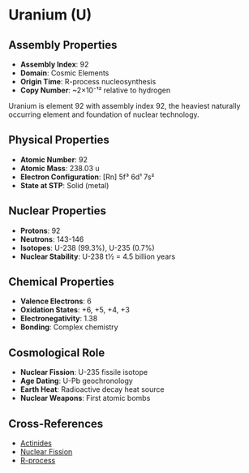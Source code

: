 # Uranium (U)

## Assembly Properties
- **Assembly Index**: 92
- **Domain**: Cosmic Elements
- **Origin Time**: R-process nucleosynthesis
- **Copy Number**: ~2×10⁻¹² relative to hydrogen

Uranium is element 92 with assembly index 92, the heaviest naturally occurring element and foundation of nuclear technology.

## Physical Properties
- **Atomic Number**: 92
- **Atomic Mass**: 238.03 u
- **Electron Configuration**: [Rn] 5f³ 6d¹ 7s²
- **State at STP**: Solid (metal)

## Nuclear Properties
- **Protons**: 92
- **Neutrons**: 143-146
- **Isotopes**: U-238 (99.3%), U-235 (0.7%)
- **Nuclear Stability**: U-238 t½ = 4.5 billion years

## Chemical Properties
- **Valence Electrons**: 6
- **Oxidation States**: +6, +5, +4, +3
- **Electronegativity**: 1.38
- **Bonding**: Complex chemistry

## Cosmological Role
- **Nuclear Fission**: U-235 fissile isotope
- **Age Dating**: U-Pb geochronology
- **Earth Heat**: Radioactive decay heat source
- **Nuclear Weapons**: First atomic bombs

## Cross-References
- [Actinides](/domains/cosmic/elements/actinides.md)
- [Nuclear Fission](/domains/cosmic/processes/nuclear_fission.md)
- [R-process](/domains/cosmic/processes/r_process.md)